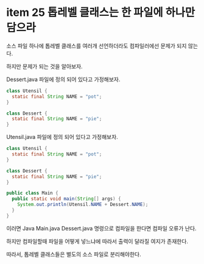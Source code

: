 # item 25 톱레벨 클래스는 한 파일에 하나만 담으라

소스 파일 하나에 톱레벨 클래스를 여러개 선언하더라도 컴파일러에선 문제가 되지 않는다.

하지만 문제가 되는 것을 알아보자.

Dessert.java 파일에 정의 되어 있다고 가정해보자.

```java
class Utensil {
  static final String NAME = "pot";
}

class Dessert {
  static final String NAME = "pie";
}
```

Utensil.java 파일에 정의 되어 있다고 가정해보자.

```java
class Utensil {
  static final String NAME = "pot";
}

class Dessert {
  static final String NAME = "pie";
}
```

```java
public class Main {
  public static void main(String[] args) {
    System.out.println(Utensil.NAME + Dessert.NAME);
  }
}
```

이러면 Java Main.java Dessert.java 명령으로 컴파일을 한다면 컴파일 오류가 난다.

하지만 컴파일할때 파일을 어떻게 넣느냐에 따라서 출력이 달라질 여지가 존재한다.

따라서, 톱레벨 클래스들은 별도의 소스 파일로 분리해야한다.

